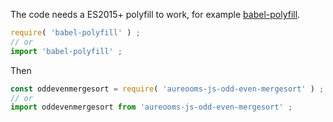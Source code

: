 The code needs a ES2015+ polyfill to work, for example
[babel-polyfill](https://babeljs.io/docs/usage/polyfill).
```js
require( 'babel-polyfill' ) ;
// or
import 'babel-polyfill' ;
```

Then
```js
const oddevenmergesort = require( 'aureooms-js-odd-even-mergesort' ) ;
// or
import oddevenmergesort from 'aureooms-js-odd-even-mergesort' ;
```
